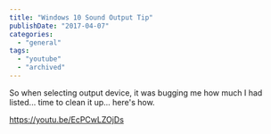 ```yaml
---
title: "Windows 10 Sound Output Tip"
publishDate: "2017-04-07"
categories: 
  - "general"
tags: 
  - "youtube"
  - "archived"
---
```


So when selecting output device, it was bugging me how much I had listed... time to clean it up... here's how. 

https://youtu.be/EcPCwLZOjDs
